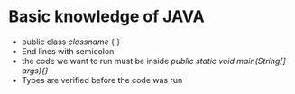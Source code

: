 # Basic knowledge of JAVA
* public class *classname* { }
* End lines with semicolon
* the code we want to run must be inside *public static void main(String[] args){}*
* Types are verified before the code was run
